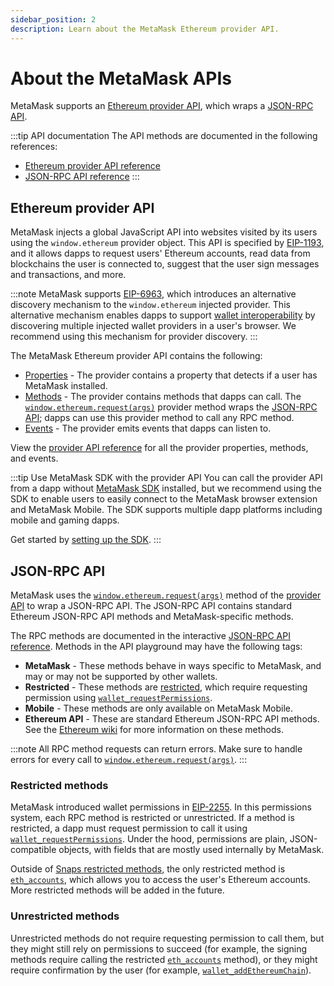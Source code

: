```yaml
---
sidebar_position: 2
description: Learn about the MetaMask Ethereum provider API.
---
```


# About the MetaMask APIs

MetaMask supports an [Ethereum provider API](#ethereum-provider-api), which wraps a [JSON-RPC API](#json-rpc-api).

:::tip API documentation
The API methods are documented in the following references:

- [Ethereum provider API reference](../reference/provider-api.md)
- [JSON-RPC API reference](/wallet/reference/json-rpc-api)
:::

## Ethereum provider API

MetaMask injects a global JavaScript API into websites visited by its users using the
`window.ethereum` provider object.
This API is specified by [EIP-1193](https://eips.ethereum.org/EIPS/eip-1193), and it allows dapps to
request users' Ethereum accounts, read data from blockchains the user is connected to, suggest
that the user sign messages and transactions, and more.

:::note
MetaMask supports [EIP-6963](https://eips.ethereum.org/EIPS/eip-6963), which introduces an
alternative discovery mechanism to the `window.ethereum` injected provider.
This alternative mechanism enables dapps to support [wallet interoperability](wallet-interoperabilty.md)
by discovering multiple injected wallet providers in a user's browser.
We recommend using this mechanism for provider discovery.
:::

The MetaMask Ethereum provider API contains the following:

- [Properties](../reference/provider-api.md#properties) - The provider contains a property that
  detects if a user has MetaMask installed.
- [Methods](../reference/provider-api.md#methods) - The provider contains methods that dapps can call.
  The [`window.ethereum.request(args)`](../reference/provider-api.md#windowethereumrequestargs)
  provider method wraps the [JSON-RPC API](#json-rpc-api); dapps can use this
  provider method to call any RPC method.
- [Events](../reference/provider-api.md#events) - The provider emits events that dapps can listen to.

View the [provider API reference](../reference/provider-api.md) for all the provider properties,
methods, and events.

:::tip Use MetaMask SDK with the provider API
You can call the provider API from a dapp without [MetaMask SDK](sdk/index.md) installed, but we
recommend using the SDK to enable users to easily connect to the MetaMask browser extension and
MetaMask Mobile.
The SDK supports multiple dapp platforms including mobile and gaming dapps.

Get started by [setting up the SDK](../how-to/use-sdk/index.md).
:::

## JSON-RPC API

MetaMask uses the [`window.ethereum.request(args)`](../reference/provider-api.md#windowethereumrequestargs)
method of the [provider API](#ethereum-provider-api) to wrap a JSON-RPC API.
The JSON-RPC API contains standard Ethereum JSON-RPC API methods and MetaMask-specific methods.

The RPC methods are documented in the interactive [JSON-RPC API reference](/wallet/reference/json-rpc-api).
Methods in the API playground may have the following tags:

- **MetaMask** - These methods behave in ways specific to MetaMask, and may or may not be supported
  by other wallets.
- **Restricted** - These methods are [restricted](#restricted-methods), which require requesting
  permission using [`wallet_requestPermissions`](/wallet/reference/wallet_requestpermissions).
- **Mobile** - These methods are only available on MetaMask Mobile.
- **Ethereum API** - These are standard Ethereum JSON-RPC API methods.
  See the [Ethereum wiki](https://eth.wiki/json-rpc/API#json-rpc-methods) for more information on
  these methods.

:::note
All RPC method requests can return errors.
Make sure to handle errors for every call to
[`window.ethereum.request(args)`](../reference/provider-api.md#windowethereumrequestargs).
:::

### Restricted methods

MetaMask introduced wallet permissions in [EIP-2255](https://eips.ethereum.org/EIPS/eip-2255).
In this permissions system, each RPC method is restricted or unrestricted.
If a method is restricted, a dapp must request permission to call it using
[`wallet_requestPermissions`](/wallet/reference/wallet_requestpermissions).
Under the hood, permissions are plain, JSON-compatible objects, with fields that are mostly used
internally by MetaMask.

Outside of [Snaps restricted methods](/snaps/reference/rpc-api/#restricted-methods), the only
restricted method is [`eth_accounts`](/wallet/reference/eth_accounts), which allows you to access
the user's Ethereum accounts.
More restricted methods will be added in the future.

### Unrestricted methods

Unrestricted methods do not require requesting permission to call them, but they might still rely on
permissions to succeed (for example, the signing methods require calling the restricted
[`eth_accounts`](/wallet/reference/eth_accounts) method), or they might require confirmation by the
user (for example, [`wallet_addEthereumChain`](/wallet/reference/wallet_addethereumchain)).
